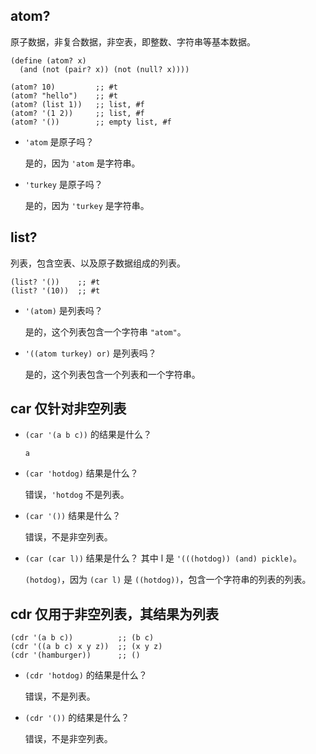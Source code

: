 
## atom?

原子数据，非复合数据，非空表，即整数、字符串等基本数据。

    (define (atom? x)
      (and (not (pair? x)) (not (null? x))))

    (atom? 10)         ;; #t
    (atom? "hello")    ;; #t
    (atom? (list 1))   ;; list, #f
    (atom? '(1 2))     ;; list, #f
    (atom? '())        ;; empty list, #f

* `'atom` 是原子吗？

    是的，因为 `'atom` 是字符串。

* `'turkey` 是原子吗？

    是的，因为 `'turkey` 是字符串。


## list?

列表，包含空表、以及原子数据组成的列表。

    (list? '())    ;; #t
    (list? '(10))  ;; #t

* `'(atom)` 是列表吗？

    是的，这个列表包含一个字符串 `"atom"`。

* `'((atom turkey) or)` 是列表吗？

   是的，这个列表包含一个列表和一个字符串。


## car 仅针对非空列表

* `(car '(a b c))` 的结果是什么？

    `a`

* `(car 'hotdog)` 结果是什么？

    错误，`'hotdog` 不是列表。

* `(car '())` 结果是什么？

    错误，不是非空列表。

* `(car (car l))` 结果是什么？ 其中 l 是 `'(((hotdog)) (and) pickle)`。

    `(hotdog)`，因为 `(car l)` 是 `((hotdog))`，包含一个字符串的列表的列表。


## cdr 仅用于非空列表，其结果为列表

    (cdr '(a b c))          ;; (b c)
    (cdr '((a b c) x y z))  ;; (x y z)
    (cdr '(hamburger))      ;; ()

* `(cdr 'hotdog)` 的结果是什么？

    错误，不是列表。

* `(cdr '())` 的结果是什么？

    错误，不是非空列表。

